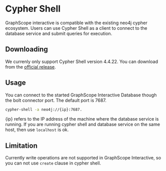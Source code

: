 # Cypher Shell

GraphScope interactive is compatible with the existing neo4j cypher ecosystem. Users can use Cypher Shell as a client to connect to the database service and submit queries for execution.

## Downloading
We currenly only support Cypher Shell version 4.4.22. You can download from the [official release](https://dist.neo4j.org/cypher-shell/cypher-shell-4.4.22.zip?_ga=2.82138006.1038582604.1690942647-1290743114.1671172421).

## Usage

You can connect to the started GraphScope Interactive Database though the bolt connector port. The default port is 7687. 

```bash
cypher-shell -a neo4j://{ip}:7687.
```

{ip} refers to the IP address of the machine where the database service is running. If you are running cypher shell and database service on the same host, then use `localhost` is ok.

## Limitation

Currently write operations are not supported in GraphScope Interactive, so you can not use `create` clause in cypher shell.
